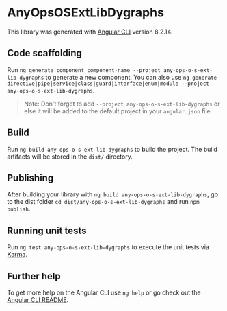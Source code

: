 # AnyOpsOSExtLibDygraphs

This library was generated with [Angular CLI](https://github.com/angular/angular-cli) version 8.2.14.

## Code scaffolding

Run `ng generate component component-name --project any-ops-o-s-ext-lib-dygraphs` to generate a new component. You can also use `ng generate directive|pipe|service|class|guard|interface|enum|module --project any-ops-o-s-ext-lib-dygraphs`.
> Note: Don't forget to add `--project any-ops-o-s-ext-lib-dygraphs` or else it will be added to the default project in your `angular.json` file. 

## Build

Run `ng build any-ops-o-s-ext-lib-dygraphs` to build the project. The build artifacts will be stored in the `dist/` directory.

## Publishing

After building your library with `ng build any-ops-o-s-ext-lib-dygraphs`, go to the dist folder `cd dist/any-ops-o-s-ext-lib-dygraphs` and run `npm publish`.

## Running unit tests

Run `ng test any-ops-o-s-ext-lib-dygraphs` to execute the unit tests via [Karma](https://karma-runner.github.io).

## Further help

To get more help on the Angular CLI use `ng help` or go check out the [Angular CLI README](https://github.com/angular/angular-cli/blob/master/README.md).

